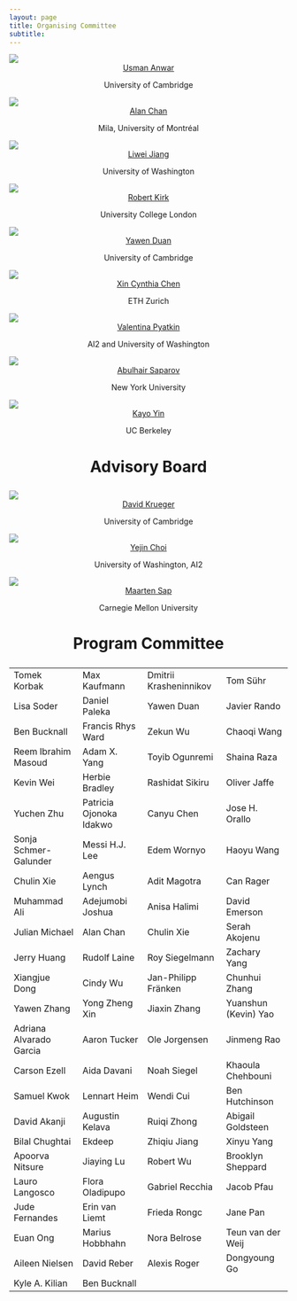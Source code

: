 ```yaml
---
layout: page
title: Organising Committee
subtitle: 
---
```


<div class="container">
  <div class="row">
    <div class="col-sm">
      <img class="organiser-img" src='/assets/img/usman.png'>
      <div class="organiser-name" style="text-align: center;"> <a href="http://www.uanwar.com">Usman Anwar</a> <br> <p class='speaker-affiliation'> University of Cambridge</p></div>
    </div>
    <div class="col-sm">
      <img class="organiser-img" src='/assets/img/alan.jpg'>
      <div class="organiser-name" style="text-align: center;"> <a href="https://www.achan.ca/">Alan Chan</a> <br> <p class='speaker-affiliation'> Mila, University of Montréal</p></div>
    </div>
    <div class="col-sm">
      <img class="organiser-img" src='/assets/img/liwei.png'>
      <div class="organiser-name" style="text-align: center;"> <a href="https://liweijiang.me">Liwei Jiang</a> <br> <p class='speaker-affiliation'> University of Washington</p></div>
    </div>
  </div>
  <div class="row">
    <div class="col-sm">
      <img class="organiser-img" src='/assets/img/robert.jpg'>
      <div class="organiser-name" style="text-align: center;"> <a href="https://robertkirk.github.io/">Robert Kirk</a> <br> <p class='speaker-affiliation'>University College London</p></div>
    </div>
    <div class="col-sm">
      <img class="organiser-img" src='/assets/img/yawen.jpeg'>
      <div class="organiser-name" style="text-align: center;"> <a href="https://yawen-d.github.io/">Yawen Duan</a> <br> <p class='speaker-affiliation'> University of Cambridge</p></div>
    </div>
    <div class="col-sm">
    	<img class="organiser-img" src='/assets/img/cynthia.jpg'>
      <div class="organiser-name" style="text-align: center;"> <a href="https://www.xccyn.com">Xin Cynthia Chen</a> <br> <p class='speaker-affiliation'> ETH Zurich</p></div>
    </div>
  </div>
<div class="row">
    <div class="col-sm">
      <img class="organiser-img" src='/assets/img/valentina.jpeg'>
      <div class="organiser-name" style="text-align: center;"> <a href="https://valentinapy.github.io">Valentina Pyatkin</a> <br> <p class='speaker-affiliation'> AI2 and University of Washington</p></div>
    </div>
    <div class="col-sm">
      <img class="organiser-img" src='/assets/img/abulhair.jpg'>
      <div class="organiser-name" style="text-align: center;"> <a href="https://asaparov.org/">Abulhair Saparov</a> <br> <p class='speaker-affiliation'> New York University</p></div>
	          </div>
    <div class="col-sm">
      <img class="organiser-img" src='/assets/img/kayo.jpeg'>
      <div class="organiser-name" style="text-align: center;"> <a href="https://kayoyin.github.io">Kayo Yin</a> <br> <p class='speaker-affiliation'> UC Berkeley</p></div>
    </div>
  </div>
</div>

<h1 style="text-align:center; margin-bottom:20pt; !important"> Advisory Board </h1>
<div class="container">
  <div class="row">
    <div class="col-sm">
      <img class="organiser-img" src='/assets/img/david.jpeg'>
      <div class="organiser-name" style="text-align: center;"> <a href="https://www.davidscottkrueger.com/">David Krueger</a> <br> <p class='speaker-affiliation'> University of Cambridge</p></div>
    </div>
    <div class="col-sm">
      <img class="organiser-img" src='/assets/img/yejin.jpeg'>
      <div class="organiser-name" style="text-align: center;"> <a href="https://homes.cs.washington.edu/~yejin/"> Yejin Choi</a> <br> <p class='speaker-affiliation'> University of Washington, AI2</p></div>
    </div>
    <div class="col-sm">
      <img class="organiser-img" src='/assets/img/maarten.jpg'>
      <div class="organiser-name" style="text-align: center;"> <a href="http://maartensap.com">Maarten Sap</a> <br> <p class='speaker-affiliation'> Carnegie Mellon University</p></div>
    </div>
  </div>
</div>

<h1 style="text-align:center; margin-bottom:20pt; !important"> Program Committee </h1>
<table style='margin-bottom:10pt;margin-left:auto;margin-right:auto;'>
    <tr>
        <td>Tomek Korbak</td>
        <td>Max Kaufmann</td>
        <td>Dmitrii Krasheninnikov</td>
        <td>Tom Sühr</td>
    </tr>
    <tr>
        <td>Lisa Soder</td>
        <td>Daniel Paleka</td>
        <td>Yawen Duan</td>
        <td>Javier Rando</td>
    </tr>
    <tr>
        <td>Ben Bucknall</td>
        <td>Francis Rhys Ward</td>
        <td>Zekun Wu</td>
        <td>Chaoqi Wang</td>
    </tr>
    <!-- Continue adding rows in the same format as above -->
    <tr>
        <td>Reem Ibrahim Masoud</td>
        <td>Adam X. Yang</td>
        <td>Toyib Ogunremi</td>
        <td>Shaina Raza</td>
    </tr>
    <tr>
        <td>Kevin Wei</td>
        <td>Herbie Bradley</td>
        <td>Rashidat Sikiru</td>
        <td>Oliver Jaffe</td>
    </tr>
    <tr>
        <td>Yuchen Zhu</td>
        <td>Patricia Ojonoka Idakwo</td>
        <td>Canyu Chen</td>
        <td>Jose H. Orallo</td>
    </tr>
    <tr>
        <td>Sonja Schmer-Galunder</td>
        <td>Messi H.J. Lee</td>
        <td>Edem Wornyo</td>
        <td>Haoyu Wang</td>
    </tr>
    <tr>
        <td>Chulin Xie</td>
        <td>Aengus Lynch</td>
        <td>Adit Magotra</td>
        <td>Can Rager</td>
    </tr>
    <tr>
        <td>Muhammad Ali</td>
        <td>Adejumobi Joshua</td>
        <td>Anisa Halimi</td>
        <td>David Emerson</td>
    </tr>
    <tr>
        <td>Julian Michael</td>
        <td>Alan Chan</td>
        <td>Chulin Xie</td>
        <td>Serah Akojenu</td>
    </tr>
    <tr>
        <td>Jerry Huang</td>
        <td>Rudolf Laine</td>
        <td>Roy Siegelmann</td>
        <td>Zachary Yang</td>
    </tr>
    <tr>
        <td>Xiangjue Dong</td>
        <td>Cindy Wu</td>
        <td>Jan-Philipp Fränken</td>
        <td>Chunhui Zhang</td>
    </tr>
    <tr>
        <td>Yawen Zhang</td>
        <td>Yong Zheng Xin</td>
        <td> Jiaxin Zhang</td>
        <td>Yuanshun (Kevin) Yao</td>
    </tr>
    <tr>
        <td>Adriana Alvarado Garcia</td>
        <td>Aaron Tucker</td>
        <td>Ole Jorgensen</td>
        <td>Jinmeng Rao</td>
    </tr>
    <tr>
        <td>Carson Ezell</td>
        <td>Aida Davani</td>
        <td>Noah Siegel</td>
        <td>Khaoula Chehbouni</td>
    </tr>
    <tr>
        <td>Samuel Kwok</td>
        <td>Lennart Heim</td>
        <td>Wendi Cui</td>
        <td>Ben Hutchinson</td>
    </tr>
    <tr>
        <td>David Akanji</td>
        <td>Augustin Kelava</td>
        <td>Ruiqi Zhong</td>
        <td>Abigail Goldsteen</td>
    </tr>
    <tr>
        <td>Bilal Chughtai</td>
        <td>Ekdeep</td>
        <td>Zhiqiu Jiang</td>
        <td>Xinyu Yang</td>
    </tr>
    <tr>
        <td>Apoorva Nitsure</td>
        <td>Jiaying Lu</td>
        <td>Robert Wu</td>
        <td>Brooklyn Sheppard</td>
    </tr>
    <tr>
        <td>Lauro Langosco</td>
        <td>Flora Oladipupo</td>
        <td>Gabriel Recchia</td>
        <td>Jacob Pfau</td>
    </tr>
    <tr>
        <td>Jude Fernandes</td>
        <td>Erin van Liemt</td>
        <td>Frieda Rongc</td>
        <td>Jane Pan</td>
    </tr>
    <tr>
        <td>Euan Ong</td>
        <td>Marius Hobbhahn</td>
        <td>Nora Belrose</td>
        <td>Teun van der Weij</td>
    </tr>
    <tr>
        <td>Aileen Nielsen</td>
        <td>David Reber</td>
        <td>Alexis Roger</td>
        <td>Dongyoung Go</td>
    </tr>
    <tr>
        <td>Kyle A. Kilian</td>
        <td>Ben Bucknall</td>
    </tr>
</table>
